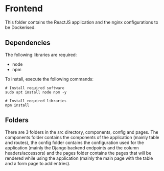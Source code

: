# Frontend
This folder contains the ReactJS application and the nginx configurations to be Dockerised.

## Dependencies
The following libraries are required:
* node
* npm
 
To install, execute the following commands:
```
# Install required software
sudo apt install node npm -y

# Install required libraries
npm install
```

## Folders
There are 3 folders in the src directory, components, config and pages. The components folder contains the components of the application (mainly table and routes), the config folder contains the configuration used for the application (mainly the Django backend endpoints and the column headers/accessors) and the pages folder contains the pages that will be rendered while using the application (mainly the main page with the table and a form page to add entries).

